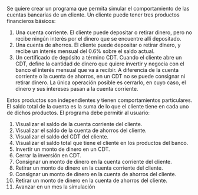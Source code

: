 Se quiere crear un programa que permita simular el comportamiento de las cuentas bancarias de un cliente. Un cliente puede tener tres productos financieros básicos: 

1. Una cuenta corriente. El cliente puede depositar o retirar dinero, pero no recibe ningún interés por el dinero que se encuentre allí depositado. 
2. Una cuenta de ahorros. El cliente puede depositar o retirar dinero, y recibe un interés mensual del 0.6% sobre el saldo actual. 
3. Un certificado de depósito a término CDT. Cuando el cliente abre un CDT, define la cantidad de dinero que quiere invertir y negocia con el banco el interés mensual que va a recibir. A diferencia de la cuenta corriente o la cuenta de ahorros, en un CDT no se puede consignar ni retirar dinero. La única operación posible es cerrarlo, en cuyo caso, el dinero y sus intereses pasan a la cuenta corriente. 

Estos productos son independientes y tienen comportamientos particulares. El saldo total de la cuenta es la suma de lo que el cliente tiene en cada uno de dichos productos. El programa debe permitir al usuario: 

1. Visualizar el saldo de la cuenta corriente del cliente. 
2. Visualizar el saldo de la cuenta de ahorros del cliente. 
3. Visualizar el saldo del CDT del cliente. 
4. Visualizar el saldo total que tiene el cliente en los productos del banco. 
5. Invertir un monto de dinero en un CDT. 
6. Cerrar la inversión en CDT. 
7. Consignar un monto de dinero en la cuenta corriente del cliente. 
8. Retirar un monto de dinero en la cuenta corriente del cliente. 
9. Consignar un monto de dinero en la cuenta de ahorros del cliente. 
10. Retirar un monto de dinero en la cuenta de ahorros del cliente. 
11. Avanzar en un mes la simulación
